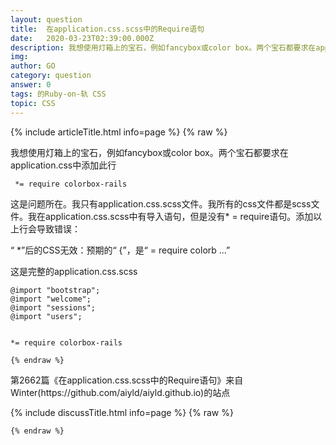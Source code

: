 ```yaml
---
layout: question
title:  在application.css.scss中的Require语句
date:   2020-03-23T02:39:00.000Z
description: 我想使用灯箱上的宝石，例如fancybox或color box。两个宝石都要求在application.css中添加此行 \*= require col...
img: 
author: GO
category: question
answer: 0
tags: 的Ruby-on-轨 CSS
topic: CSS
---
```

<div class="article-root">
  <div class="article">
    {% include articleTitle.html info=page %}
    {% raw %}
    <div class="article-content"><p><font style="vertical-align: inherit;"><font style="vertical-align: inherit;">我想使用灯箱上的宝石，例如fancybox或color box。</font><font style="vertical-align: inherit;">两个宝石都要求在application.css中添加此行</font></font></p>

<pre><code> *= require colorbox-rails
</code></pre>

<p><font style="vertical-align: inherit;"><font style="vertical-align: inherit;">这是问题所在。</font><font style="vertical-align: inherit;">我只有application.css.scss文件。</font><font style="vertical-align: inherit;">我所有的css文件都是scss文件。</font><font style="vertical-align: inherit;">我在application.css.scss中有导入语句，但是没有* = require语句。</font><font style="vertical-align: inherit;">添加以上行会导致错误：</font></font></p>

<p><font style="vertical-align: inherit;"><font style="vertical-align: inherit;">“ *”后的CSS无效：预期的“ {”，是“ = require colorb ...”</font></font></p>

<p><font style="vertical-align: inherit;"><font style="vertical-align: inherit;">这是完整的application.css.scss</font></font></p>

<pre><code>@import "bootstrap";<font></font>
@import "welcome";<font></font>
@import "sessions";<font></font>
@import "users";<font></font>
<font></font>
<font></font>
*= require colorbox-rails<font></font>
</code></pre></div>
    {% endraw %}
  </div>
  <p class="winter_mark">第2662篇《在application.css.scss中的Require语句》来自Winter(https://github.com/aiyld/aiyld.github.io)的站点</p>
  <div class="discuss-wrapper">
    {% include discussTitle.html info=page %}
    {% raw %}
    
    {% endraw %}
  </div>
<div>
